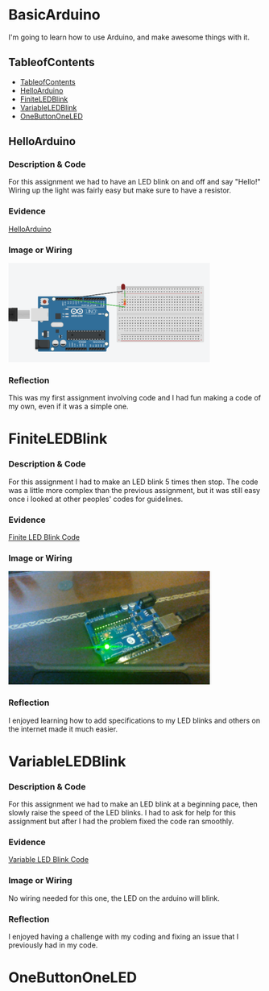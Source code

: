 # BasicArduino
I'm going to learn how to use Arduino, and make awesome things with it.


## TableofContents
* [TableofContents](#TableofCOntents)
* [HelloArduino](#HelloArduino)
* [FiniteLEDBlink](#FiniteLEDBlink)
* [VariableLEDBlink](#VariableLEDBlink)
* [OneButtonOneLED](#OneButtonOneLED)
## HelloArduino

### Description & Code

For this assignment we had to have an LED blink on and off and say "Hello!" Wiring up the light was fairly easy but make sure to have a resistor.

### Evidence

[HelloArduino](https://create.arduino.cc/editor/wmorela54/65ef7f91-7edf-4fe1-95c3-4c162d9c76e7/preview)

### Image or Wiring

<img src="https://github.com/Cooper-Moreland/BasicArduino/blob/main/LED%20Blink.png?raw=true" alt="HelloArduino" width="400">

### Reflection

This was my first assignment involving code and I had fun making a code of my own, even if it was a simple one.

# FiniteLEDBlink

### Description & Code

For this assignment I had to make an LED blink 5 times then stop. The code was a little more complex than the previous assignment, but it was still easy once i looked at other peoples' codes for guidelines.

### Evidence

[Finite LED Blink Code](https://create.arduino.cc/editor/wmorela54/446c9cc8-1baa-4808-bded-603f074b84cd/preview)

### Image or Wiring

<img src="https://github.com/Cooper-Moreland/BasicArduino/blob/main/FiniteLED.jpg?raw=true" alt="Finite LED" width="400">

### Reflection

I enjoyed learning how to add specifications to my LED blinks and others on the internet made it much easier.

# VariableLEDBlink

### Description & Code

For this assignment we had to make an LED blink at a beginning pace, then slowly raise the speed of the LED blinks. I had to ask for help for this assignment but after I had the problem fixed the code ran smoothly.

### Evidence

[Variable LED Blink Code](https://create.arduino.cc/editor/wmorela54/301b59f9-3a71-412a-8f8a-d59c38aa863b/preview)

### Image or Wiring

No wiring needed for this one, the LED on the arduino will blink.

### Reflection

I enjoyed having a challenge with my coding and fixing an issue that I previously had in my code.

# OneButtonOneLED
